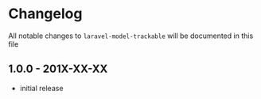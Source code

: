 # Changelog

All notable changes to `laravel-model-trackable` will be documented in this file

## 1.0.0 - 201X-XX-XX

- initial release
